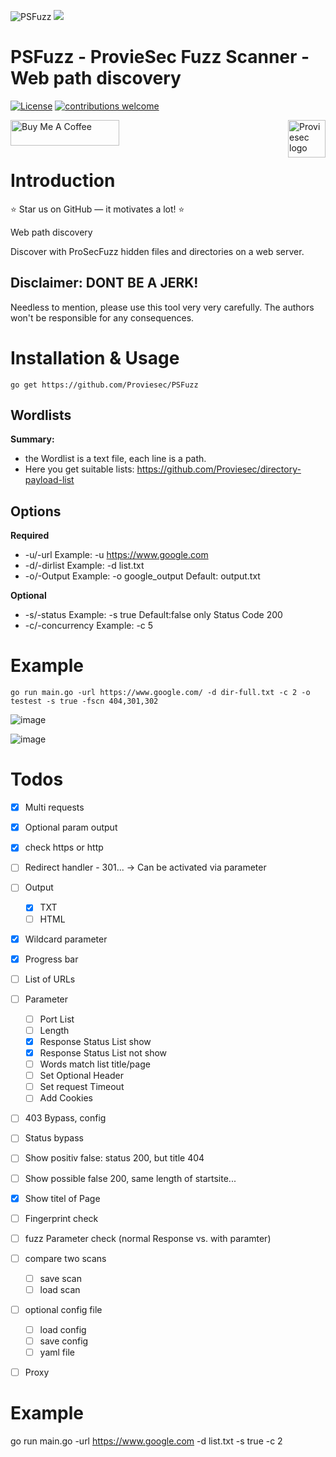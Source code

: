 ![PSFuzz](https://user-images.githubusercontent.com/6010786/176360134-adc6d195-60b0-4628-af06-b6b42afaffae.png)
![](https://us-central1-progress-markdown.cloudfunctions.net/progress/70)
# PSFuzz - ProvieSec Fuzz Scanner - Web path discovery
[![License](https://img.shields.io/badge/license-MIT-_red.svg)](https://opensource.org/licenses/MIT)
[![contributions welcome](https://img.shields.io/badge/contributions-welcome-brightgreen.svg?style=flat)](https://github.com/dwisiswant0/go-dork/issues)

<a href="https://proviesec.org/">
    <img src="https://avatars.githubusercontent.com/u/92156402?s=400&u=7fe0dbb9085a37818ee8c2b061432a9a69cbff42&v=4" alt="Proviesec logo" title="Proviesec" align="right" height="60" />
</a>
<a href="https://www.buymeacoffee.com/proviesec" target="_blank"><img src="https://cdn.buymeacoffee.com/buttons/default-orange.png" alt="Buy Me A Coffee" height="41" width="174"></a>

# Introduction 

:star: Star us on GitHub — it motivates a lot! :star:

Web path discovery

Discover with ProSecFuzz hidden files and directories on a web server.

## Disclaimer: DONT BE A JERK!
Needless to mention, please use this tool very very carefully. The authors won't be responsible for any consequences. 

# Installation & Usage

```go get https://github.com/Proviesec/PSFuzz```

Wordlists
---------------
**Summary:**
  - the Wordlist is a text file, each line is a path.
  - Here you get suitable lists: https://github.com/Proviesec/directory-payload-list


Options
---------------
**Required**
* -u/-url Example: -u https://www.google.com
* -d/-dirlist Example: -d list.txt
* -o/-Output Example: -o google_output Default: output.txt
 
 **Optional**
* -s/-status Example: -s true Default:false only Status Code 200 
* -c/-concurrency Example: -c 5


# Example
```
go run main.go -url https://www.google.com/ -d dir-full.txt -c 2 -o testest -s true -fscn 404,301,302
```

![image](https://user-images.githubusercontent.com/6010786/180019908-3f693fbd-d80e-44ad-b5f9-523f3d74dee1.png)

![image](https://user-images.githubusercontent.com/6010786/180020081-a7111c58-ee4e-45a7-bcb1-7a27189a9915.png)


# Todos

- [x] Multi requests
- [x] Optional param output
- [x] check https or http
- [ ] Redirect handler - 301... -> Can be activated via parameter
- [ ] Output
    - [x] TXT
    - [ ] HTML
- [x] Wildcard parameter
- [x] Progress bar
- [ ] List of URLs
- [ ] Parameter
    - [ ] Port List
    - [ ] Length
    - [x] Response Status List show
    - [x] Response Status List not show
    - [ ] Words match list title/page
    - [ ] Set Optional Header
    - [ ] Set request Timeout
    - [ ] Add Cookies
- [ ] 403 Bypass, config 
- [ ] Status bypass
- [ ] Show positiv false: status 200, but title 404
- [ ] Show possible false 200, same length of startsite... 
- [x] Show titel of Page
- [ ] Fingerprint check 
- [ ] fuzz Parameter check (normal Response vs. with paramter)
- [ ] compare two scans 
    - [ ] save scan
    - [ ] load scan
- [ ] optional config file
    - [ ] load config 
    - [ ] save config
    - [ ] yaml file 
- [ ] Proxy
      

# Example
go run main.go -url https://www.google.com -d list.txt -s true -c 2

